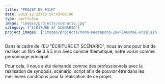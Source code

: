 ```yaml
---
title: "PROJET DE FILM"
date: 2019-12-23T15:56:43+06:00
type: portfolio
image: "images/projects/scenario.jpg"
category: ["ECRITURE ET SCÉNARIO"]
project_images: ["images/projects/noom-peerapong-2uwFEAGUm6E-unsplash 13.00.47.jpg", "images/projects/scenario.leeroy.jpg"]
---
```


Dans le cadre de l'EU "ÉCRITURE ET SCÉNARIO", nous avions pour but de réaliser un film de 3 à 5 min avec comme thématique, notre voisin comme personnage principal.

Pour cela, il nous a été demandé comme des professionnels avec la réalisation de synopsis, scénario, script afin de pouvoir être dans les meilleures conditions pour la réalisation de ce projet.


